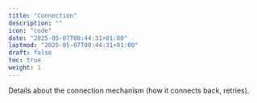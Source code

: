 ```yaml
---
title: "Connection"
description: ""
icon: "code"
date: "2025-05-07T00:44:31+01:00"
lastmod: "2025-05-07T00:44:31+01:00"
draft: false
toc: true
weight: 1
---
```


Details about the connection mechanism (how it connects back, retries). 